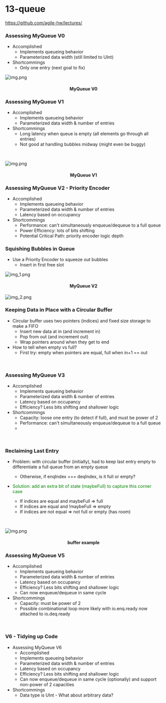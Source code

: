 

<br>

# 13-queue
https://github.com/agile-hw/lectures/

### Assessing MyQueue V0

- Accomplished
  - Implements queueing behavior
  - Parameterized data width (still limited to UInt)
- Shortcommings
  - Only one entry (next goal to fix)

![img.png](img/queue0.png)
<h4 align="center">  MyQueue V0 </h4>

### Assessing MyQueue V1
- Accomplished
  - Implements queueing behavior
  - Parameterized data width & number of entries
- Shortcommings
  - Long latency when queue is empty (all elements go through all entries)
  - Not good at handling bubbles midway (might even be buggy)

<br>

![img.png](img/queue1.png)
<h4 align="center">  MyQueue V1 </h4>

### Assessing MyQueue V2 - Priority Encoder
- Accomplished
  - Implements queueing behavior
  - Parameterized data width & number of entries
  - Latency based on occupancy
- Shortcommings
  - Performance: can't simultaneously enqueue/dequeue to a full queue
  - Power Efficiency: lots of bits shifting
  - Potential Critical Path: priority encoder logic depth

### Squishing Bubbles in Queue
- Use a Priority Encoder to squeeze out bubbles
  - Insert in first free slot

![img_1.png](img/queue2_1.png)
<h4 align="center">  MyQueue V2 </h4>

![img_2.png](img/queue2_2.png)


### Keeping Data in Place with a Circular Buffer
- Circular buffer uses two pointers (indices) and fixed size storage to make a FIFO
  - Insert new data at in (and increment in)
  - Pop from out (and increment out)
  - Wrap pointers around when they get to end
- How to tell when empty vs full?
  - First try: empty when pointers are equal, full when in+1 == out

<br>

### Assessing MyQueue V3
- Accomplished
  - Implements queueing behavior
  - Parameterized data width & number of entries
  - Latency based on occupancy
  - Efficiency? Less bits shifting and shallower logic
- Shortcommings
  - Capacity: loose one entry (to detect if full), and must be power of 2
  - Performance: can't simultaneously enqueue/dequeue to a full queue
  - 
<br>

### Reclaiming Last Entry
- Problem: with circular buffer (initially), had to keep last entry empty to differentiate a full queue from an empty queue
  - Otherwise, if enqIndex === deqIndex, is it full or empty?
  
- <span style="color: #008000"> Solution: add an extra bit of state (maybeFull) to capture this corner case </span> <br>  
  - If indices are equal and maybeFull => full <br>
  - If indices are equal and !maybeFull => empty <Br>
  - If indices are not equal => not full or empty (has room)

<br>


![img.png](img/queue4.png)
<h4 align="center">  buffer example </h4>


### Assessing MyQueue V5

- Accomplished
  - Implements queueing behavior
  - Parameterized data width & number of entries
  - Latency based on occupancy
  - Efficiency? Less bits shifting and shallower logic
  - Can now enqueue/dequeue in same cycle
- Shortcommings
  - Capacity: must be power of 2
  - Possible combinational loop more likely with io.enq.ready now attached to io.deq.ready

<br>

### V6 - Tidying up Code
- Assessing MyQueue V6
  - Accomplished
  - Implements queueing behavior
  - Parameterized data width & number of entries
  - Latency based on occupancy
  - Efficiency? Less bits shifting and shallower logic
  - Can now enqueue/dequeue in same cycle (optionally) and support non-power of 2 capacities
- Shortcommings
  - Data type is UInt - What about arbitrary data?


<br><br><br>
